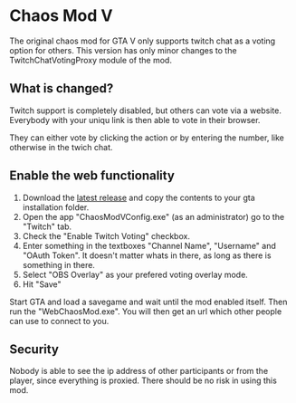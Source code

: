# Chaos Mod V

The original chaos mod for GTA V only supports twitch chat as a voting option for others.
This version has only minor changes to the TwitchChatVotingProxy module of the mod.

## What is changed?

Twitch support is completely disabled, but others can vote via a website. Everybody with your uniqu link is then able to vote in their browser.

They can either vote by clicking the action or by entering the number, like otherwise in the twich chat.

## Enable the web functionality

1. Download the [latest release](https://github.com/CaveFire/WebChaosModV/releases) and copy the contents to your gta installation folder.
2. Open the app "ChaosModVConfig.exe" (as an administrator) go to the "Twitch" tab.
3. Check the "Enable Twitch Voting" checkbox.
4. Enter something in the textboxes "Channel Name", "Username" and "OAuth Token". It doesn't matter whats in there, as long as there is something in there.
5. Select "OBS Overlay" as your prefered voting overlay mode.
6. Hit "Save"

Start GTA and load a savegame and wait until the mod enabled itself. Then run the "WebChaosMod.exe". You will then get an url which other people can use to connect to you.

## Security

Nobody is able to see the ip address of other participants or from the player, since everything is proxied. There should be no risk in using this mod.

